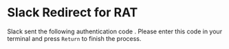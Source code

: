 <script src='get_params.js'></script>

# Slack Redirect for RAT

Slack sent the following authentication code <script>document.write(findGetParameter("code"));</script>. Please enter this code in your terminal and press `Return` to finish the process.

